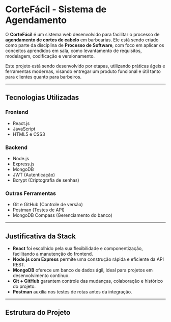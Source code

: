 # CorteFácil - Sistema de Agendamento

O **CorteFácil** é um sistema web desenvolvido para facilitar o processo de **agendamento de cortes de cabelo** em barbearias. Ele está sendo criado como parte da disciplina de **Processo de Software**, com foco em aplicar os conceitos aprendidos em sala, como levantamento de requisitos, modelagem, codificação e versionamento.

Este projeto está sendo desenvolvido por etapas, utilizando práticas ágeis e ferramentas modernas, visando entregar um produto funcional e útil tanto para clientes quanto para barbeiros.

---

## Tecnologias Utilizadas

### Frontend
- React.js
- JavaScript
- HTML5 e CSS3

### Backend
- Node.js
- Express.js
- MongoDB
- JWT (Autenticação)
- Bcrypt (Criptografia de senhas)

### Outras Ferramentas
- Git e GitHub (Controle de versão)
- Postman (Testes de API)
- MongoDB Compass (Gerenciamento do banco)

---

## Justificativa da Stack

- **React** foi escolhido pela sua flexibilidade e componentização, facilitando a manutenção do frontend.
- **Node.js com Express** permite uma construção rápida e eficiente da API REST.
- **MongoDB** oferece um banco de dados ágil, ideal para projetos em desenvolvimento contínuo.
- **Git + GitHub** garantem controle das mudanças, colaboração e histórico do projeto.
- **Postman** auxilia nos testes de rotas antes da integração.

---

## Estrutura do Projeto


